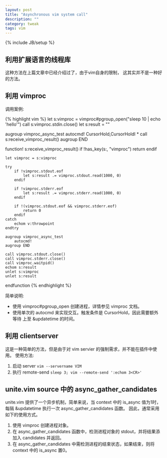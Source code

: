 ```yaml
---
layout: post
title: "Asynchronous vim system call"
description: ""
category: tweak
tags: vim
---
```

{% include JB/setup %}

## 利用扩展语言的线程库

这种方法在上篇文章中已经介绍过了，由于vim自身的限制，
这其实并不是一种好的方法。

## 利用 vimproc

调用案例:

{% highlight vim %}
let s:vimproc = vimproc#pgroup_open("sleep 10 | echo 'hello'")
call s:vimproc.stdin.close()
let s:result = ""

augroup vimproc_async_test
    autocmd! CursorHold,CursorHoldI * call s:receive_vimproc_result()
augroup END

function! s:receive_vimproc_result()
    if !has_key(s:, "vimproc")
        return
    endif

    let vimproc = s:vimproc

    try
        if !vimproc.stdout.eof
            let s:result .= vimproc.stdout.read(1000, 0)
        endif

        if !vimproc.stderr.eof
            let s:result .= vimproc.stderr.read(1000, 0)
        endif

        if !(vimproc.stdout.eof && vimproc.stderr.eof)
            return 0
        endif
    catch
        echom v:throwpoint
    endtry

    augroup vimproc_async_test
        autocmd!
    augroup END

    call vimproc.stdout.close()
    call vimproc.stderr.close()
    call vimproc.waitpid()
    echom s:result
    unlet s:vimproc
    unlet s:result
endfunction
{% endhighlight %}

简单说明:

* 使用 vimproc#pgroup_open 创建进程，详情参见 vimproc 文档。
* 使用单次的 autocmd 来实现交互。触发条件是 CursorHold，因此需要额外等待
上至 &updatetime 的时间。

## 利用 clientserver

这是一种简单的方法，但是由于对 vim servier 的强制需求，并不能在插件中使用。
使用方法:

1. 启动 server `vim --servername VIM`
2. 执行 remote-send `sleep 3; vim --remote-send ':echom 3<CR>'`

## unite.vim source 中的 async_gather_candidates

unite.vim 提供了一个异步机制，简单来说，当 context 中的
is_async 值为1时，每隔 &updatetime 执行一次 async_gather_candidates 函数。
因此，通常采用如下的使用方式。

1. 使用 vimproc 创建进程对象。
2. 在 async_gather_candidates 函数中，检测进程对象的 stdout，并将结果添加入 candidates 并返回。
3. 在 async_gather_candidates 中需检测进程的结束状态，如果结束，则将 context 中的 is_async 置0。
